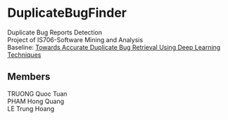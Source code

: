 # DuplicateBugFinder
Duplicate Bug Reports Detection\
Project of IS706-Software Mining and Analysis\
Baseline: [Towards Accurate Duplicate Bug Retrieval Using Deep Learning Techniques](http://ieeexplore.ieee.org/document/8094414/)

## Members
TRUONG Quoc Tuan\
PHAM Hong Quang\
LE Trung Hoang
